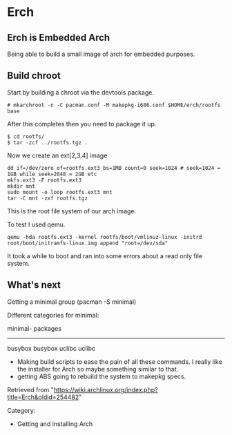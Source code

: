 Erch
====

Erch is Embedded Arch
---------------------

Being able to build a small image of arch for embedded purposes.

Build chroot
------------

Start by building a chroot via the devtools package.

    # mkarchroot -n -C pacman.conf -M makepkg-i686.conf $HOME/erch/rootfs base

After this completes then you need to package it up.

    $ cd rootfs/
    $ tar -zcf ../rootfs.tgz .

Now we create an ext[2,3,4] image

    dd if=/dev/zero of=rootfs.ext3 bs=1MB count=0 seek=1024 # seek=1024 = 1GB while seek=2048 = 2GB etc
    mkfs.ext3 -F rootfs.ext3
    mkdir mnt
    sudo mount -o loop rootfs.ext3 mnt
    tar -C mnt -zxf rootfs.tgz

This is the root file system of our arch image.

To test I used qemu.

    qemu -hda rootfs.ext3 -kernel rootfs/boot/vmlinuz-linux -initrd root/boot/initramfs-linux.img append "root=/dev/sda"

It took a while to boot and ran into some errors about a read only file
system.

What's next
-----------

Getting a minimal group (pacman -S minimal)

Different categories for minimal:

  minimal-   packages
  ---------- ----------
  busybox    busybox
  uclibc     uclibc

-   Making build scripts to ease the pain of all these commands. I
    really like the installer for Arch so maybe something similar to
    that.
-   getting ABS going to rebuild the system to makepkg specs.

Retrieved from
"https://wiki.archlinux.org/index.php?title=Erch&oldid=254482"

Category:

-   Getting and installing Arch
